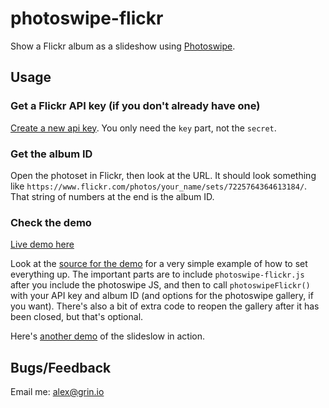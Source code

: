 # photoswipe-flickr

Show a Flickr album as a slideshow using [Photoswipe](http://photoswipe.com/).

## Usage

### Get a Flickr API key (if you don't already have one)

[Create a new api key](https://www.flickr.com/services/apps/create/apply/?). You only need the `key` part, not the `secret`.

### Get the album ID

Open the photoset in Flickr, then look at the URL. It should look something like `https://www.flickr.com/photos/your_name/sets/7225764364613184/`. That
string of numbers at the end is the album ID.

### Check the demo

[Live demo here](http://lyoshenka.github.io/photoswipe-flickr/demo.html?key=4ca3b9ef09d104c57ecd6f017d7d6c42&aid=72157648364623184)

Look at the [source for the demo](https://github.com/lyoshenka/photoswipe-flickr/blob/master/demo.html) for a very simple example of how to set everything up. The
important parts are to include `photoswipe-flickr.js` after you include the photoswipe JS, and then to call `photoswipeFlickr()` with your API key and
album ID (and options for the photoswipe gallery, if you want). There's also a bit of extra code to reopen the gallery after it has been closed, but
that's optional.

Here's [another demo](http://i.grin.io/iceland/slideshow.html) of the slideslow in action.

## Bugs/Feedback

Email me: alex@grin.io
